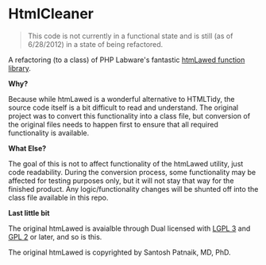 HtmlCleaner
===========

> This code is not currently in a functional state and is still (as of 6/28/2012)
> in a state of being refactored.

A refactoring (to a class) of PHP Labware's fantastic  <a href="http://www.bioinformatics.org/phplabware/internal_utilities/htmLawed/index.php">htmLawed function library</a>.

**Why?**

Because while htmLawed is a wonderful alternative to HTMLTidy, the source code itself is a bit difficult to read
and understand. The original project was to convert this functionality into a class file, but conversion of
the original files needs to happen first to ensure that all required functionality is available.

**What Else?**

The goal of this is not to affect functionality of the htmLawed utility, just code readability. During the conversion 
process, some functionality may be affected for testing purposes only, but it will not stay that way for the finished 
product. Any logic/functionality changes will be shunted off into the class file available in this repo.

**Last little bit**

The original htmLawed is avaialble through Dual licensed with 
<a href="http://www.gnu.org/licenses/lgpl.html">LGPL 3</a> and 
<a href="http://www.gnu.org/licenses/gpl-2.0.html">GPL 2</a> or later, and so is this.

The original htmLawed is copyrighted by Santosh Patnaik, MD, PhD.